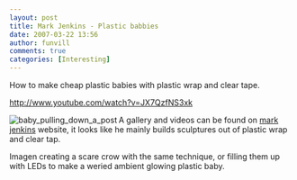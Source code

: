 ```yaml
---
layout: post
title: Mark Jenkins - Plastic babbies 
date: 2007-03-22 13:56
author: funvill
comments: true
categories: [Interesting]
---
```

How to make cheap plastic babies with plastic wrap and clear tape.

<object height="350" width="425">
<param name="movie" value="http://www.youtube.com/v/JX7QzfNS3xk"></param>
<param name="wmode" value="transparent"></param><ibed type="application/x-shockwave-flash" wmode="transparent" width="425" height="350"></ibed>

</object><a href="http://www.youtube.com/watch?v=JX7QzfNS3xk">http://www.youtube.com/watch?v=JX7QzfNS3xk</a>

<a href="http://blog.abluestar.com/public/uploads/2007/03/baby_pulling_down_a_post.jpg" title="baby_pulling_down_a_post"><img src="http://blog.abluestar.com/public/uploads/2007/03/baby_pulling_down_a_post.thumbnail.jpg" alt="baby_pulling_down_a_post" align="left" /></a>A gallery and videos can be found on <a href="http://xmarkjenkinsx.com/">mark jenkins</a> website, it looks like he mainly builds sculptures out of plastic wrap and clear tap.

Imagen creating a scare crow with the same technique, or filling them up with LEDs to make a weried ambient glowing plastic baby.
